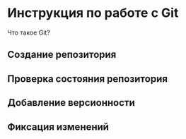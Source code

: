 # Инструкция по работе с Git

Что такое Git?

## Создание репозитория

## Проверка состояния репозитория

## Добавление версионности

## Фиксация изменений